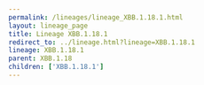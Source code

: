 ```yaml
---
permalink: /lineages/lineage_XBB.1.18.1.html
layout: lineage_page
title: Lineage XBB.1.18.1
redirect_to: ../lineage.html?lineage=XBB.1.18.1
lineage: XBB.1.18.1
parent: XBB.1.18
children: ['XBB.1.18.1']
---
```

